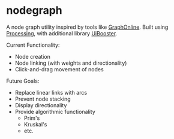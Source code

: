 # nodegraph

A node graph utility inspired by tools like [GraphOnline](https://graphonline.ru/en/). Built using [Processing](https://processing.org/), with additional library [UiBooster](https://github.com/milchreis/uibooster-for-processing). 

Current Functionality:
* Node creation
* Node linking (with weights and directionality)
* Click-and-drag movement of nodes

Future Goals:
* Replace linear links with arcs
* Prevent node stacking
* Display directionality
* Provide algorithmic functionality
  * Prim's
  * Kruskal's
  * etc.
